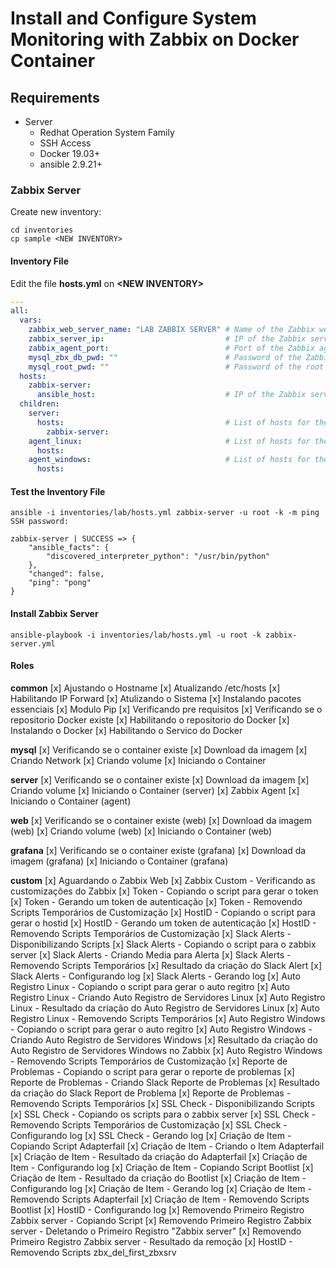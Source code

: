 # **Install and Configure System Monitoring with Zabbix on Docker Container**

## **Requirements**

* Server  
  * Redhat Operation System Family
  * SSH Access
  * Docker 19.03+
  * ansible 2.9.21+

### **Zabbix Server**

Create new inventory:

```shell
cd inventories
cp sample <NEW INVENTORY>
```

#### **Inventory File**

Edit the file **hosts.yml** on **\<NEW INVENTORY>**

```yaml
---
all:
  vars:
    zabbix_web_server_name: "LAB ZABBIX SERVER" # Name of the Zabbix web server
    zabbix_server_ip:                           # IP of the Zabbix server
    zabbix_agent_port:                          # Port of the Zabbix agent
    mysql_zbx_db_pwd: ""                        # Password of the Zabbix database
    mysql_root_pwd: ""                          # Password of the root user of the MySQL server
  hosts:
    zabbix-server:
      ansible_host:                             # IP of the Zabbix server
  children:
    server:
      hosts:                                    # List of hosts for the Zabbix server
        zabbix-server:
    agent_linux:                                # List of hosts for the Zabbix agent on Linux
      hosts:
    agent_windows:                              # List of hosts for the Zabbix agent on Windows
      hosts:
```

#### **Test the Inventory File**

```shell
ansible -i inventories/lab/hosts.yml zabbix-server -u root -k -m ping
SSH password: 

zabbix-server | SUCCESS => {
    "ansible_facts": {
        "discovered_interpreter_python": "/usr/bin/python"
    },
    "changed": false,
    "ping": "pong"
}
```

#### **Install Zabbix Server**

```shell
ansible-playbook -i inventories/lab/hosts.yml -u root -k zabbix-server.yml
```

#### **Roles**

**common**
[x] Ajustando o Hostname
[x] Atualizando /etc/hosts
[x] Habilitando IP Forward
[x] Atulizando o Sistema
[x] Instalando pacotes essenciais
[x] Modulo Pip
[x] Verificando pre requisitos
[x] Verificando se o repositorio Docker existe
[x] Habilitando o repositorio do Docker
[x] Instalando o Docker
[x] Habilitando o Servico do Docker

**mysql**
[x] Verificando se o container existe
[x] Download da imagem
[x] Criando Network
[x] Criando volume
[x] Iniciando o Container

**server**
[x] Verificando se o container existe
[x] Download da imagem
[x] Criando volume
[x] Iniciando o Container (server)
[x] Zabbix Agent
[x] Iniciando o Container (agent)

**web**
[x] Verificando se o container existe (web)
[x] Download da imagem (web)
[x] Criando volume (web)
[x] Iniciando o Container (web)

**grafana**
[x] Verificando se o container existe (grafana)
[x] Download da imagem (grafana)
[x] Iniciando o Container (grafana)

**custom**
[x] Aguardando o Zabbix Web
[x] Zabbix Custom - Verificando as customizações do Zabbix
[x] Token - Copiando o script para gerar o token
[x] Token - Gerando um token de autenticação
[x] Token - Removendo Scripts Temporários de Customização
[x] HostID - Copiando o script para gerar o hostid
[x] HostID - Gerando um token de autenticação
[x] HostID - Removendo Scripts Temporários de Customização
[x] Slack Alerts - Disponibilizando Scripts
[x] Slack Alerts - Copiando o script para o zabbix server
[x] Slack Alerts - Criando Media para Alerta
[x] Slack Alerts - Removendo Scripts Temporários
[x] Resultado da criação do Slack Alert
[x] Slack Alerts - Configurando log
[x] Slack Alerts - Gerando log
[x] Auto Registro Linux - Copiando o script para gerar o auto regitro
[x] Auto Registro Linux - Criando Auto Registro de Servidores Linux
[x] Auto Registro Linux - Resultado da criação do Auto Registro de Servidores Linux
[x] Auto Registro Linux - Removendo Scripts Temporários
[x] Auto Registro Windows - Copiando o script para gerar o auto regitro
[x] Auto Registro Windows - Criando Auto Registro de Servidores Windows
[x] Resultado da criação do Auto Registro de Servidores Windows no Zabbix
[x] Auto Registro Windows - Removendo Scripts Temporários de Customização
[x] Reporte de Problemas - Copiando o script para gerar o reporte de problemas
[x] Reporte de Problemas - Criando Slack Reporte de Problemas
[x] Resultado da criação do Slack Report de Problema
[x] Reporte de Problemas - Removendo Scripts Temporários
[x] SSL Check - Disponibilizando Scripts
[x] SSL Check - Copiando os scripts para o zabbix server
[x] SSL Check - Removendo Scripts Temporários de Customização
[x] SSL Check - Configurando log
[x] SSL Check - Gerando log
[x] Criação de Item - Copiando Script Adapterfail
[x] Criação de Item - Criando o Item Adapterfail
[x] Criação de Item - Resultado da criação do Adapterfail
[x] Criação de Item - Configurando log
[x] Criação de Item - Copiando Script Bootlist
[x] Criação de Item - Resultado da criação do Bootlist
[x] Criação de Item - Configurando log
[x] Criação de Item - Gerando log
[x] Criação de Item - Removendo Scripts Adapterfail
[x] Criação de Item - Removendo Scripts Bootlist
[x] HostID - Configurando log
[x] Removendo Primeiro Registro Zabbix server - Copiando Script
[x] Removendo Primeiro Registro Zabbix server - Deletando o Primeiro Registro "Zabbix server"
[x] Removendo Primeiro Registro Zabbix server - Resultado da remoção
[x] HostID - Removendo Scripts zbx_del_first_zbxsrv
